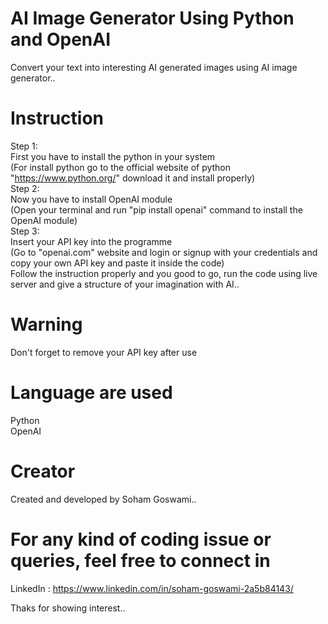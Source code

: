 # AI Image Generator Using Python and OpenAI
Convert your text into interesting AI generated images using AI image generator..

# Instruction
Step 1:  
First you have to install the python in your system  
(For install python go to the official website of python "https://www.python.org/" download it and install properly)  
Step 2:  
Now you have to install OpenAI module  
(Open your terminal and run "pip install openai" command to  install the OpenAI module)  
Step 3:  
Insert your API key into the programme  
(Go to "openai.com" website and login or signup with your credentials and copy your own API key and paste it inside the code)  
Follow the instruction properly and you good to go, run the code using live server and give a structure of your imagination with AI..  

# Warning
Don't forget to remove your API key after use

# Language are used
Python  
OpenAI

# Creator
Created and developed by Soham Goswami..

# For any kind of coding issue or queries, feel free to connect in
LinkedIn : https://www.linkedin.com/in/soham-goswami-2a5b84143/

Thaks for showing interest..
